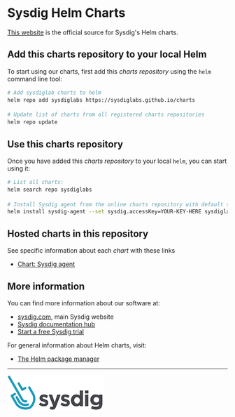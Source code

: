 # Sysdig Helm Charts

[This website](https://sysdiglabs.github.io/charts) is the official source for Sysdig's Helm charts.


## Add this charts repository to your local Helm

To start using our charts, first add this _charts repository_ using the `helm` command line tool:

```bash
# Add sysdiglab charts to helm
helm repo add sysdiglabs https://sysdiglabs.github.io/charts

# Update list of charts from all registered charts repositories
helm repo update
```


## Use this charts repository

Once you have added this _charts repository_ to your local `helm`, you can start using it:

```bash
# List all charts:
helm search repo sysdiglabs

# Install Sysdig agent from the online charts repository with default settings using:
helm install sysdig-agent --set sysdig.accessKey=YOUR-KEY-HERE sysdiglabs/sysdig
```


## Hosted charts in this repository

See specific information about each _chart_ with these links
* [Chart: Sysdig agent](./charts/sysdig/README.md)


## More information

You can find more information about our software at:
* [sysdig.com](https://sysdig.com/), main Sysdig website
* [Sysdig documentation hub](https://docs.sysdig.com/)
* [Start a free Sysdig trial](https://sysdig.com/company/free-trial/)

For general information about Helm charts, visit:
* [The Helm package manager](https://helm.sh/)

---

![Sysdig logo](./assets/img/sysdig-logo-220.png)